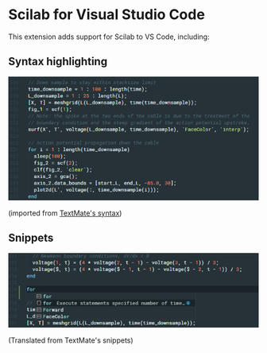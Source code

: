 # Scilab for Visual Studio Code

This extension adds support for Scilab to VS Code, including:

## Syntax highlighting
![syntax](https://github.com/mammothb/vscode-scilab/raw/master/images/syntax.png)

(imported from [TextMate's syntax](https://github.com/textmate/scilab.tmbundle))

## Snippets
![snippets](https://github.com/mammothb/vscode-scilab/raw/master/images/snippets.png)

(Translated from TextMate's snippets)
